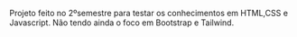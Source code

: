 Projeto feito no 2ºsemestre para testar os conhecimentos em HTML,CSS e Javascript. Não tendo ainda o foco em Bootstrap e Tailwind.
